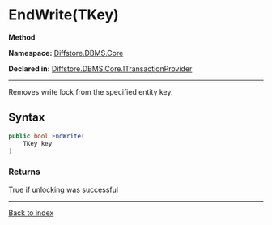 # EndWrite(TKey)

**Method**

**Namespace:** [Diffstore.DBMS.Core](Diffstore.DBMS.Core.md)

**Declared in:** [Diffstore.DBMS.Core.ITransactionProvider<TKey>](Diffstore.DBMS.Core.ITransactionProvider{TKey}.md)

------



Removes write lock from the specified entity key.


## Syntax

```csharp
public bool EndWrite(
	TKey key
)
```

### Returns

True if unlocking was successful

------

[Back to index](index.md)
